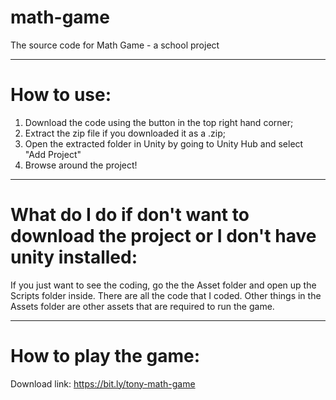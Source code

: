 # math-game

The source code for Math Game - a school project
***
# How to use: 

1. Download the code using the button in the top right hand corner;
2. Extract the zip file if you downloaded it as a .zip;
3. Open the extracted folder in Unity by going to Unity Hub and select "Add Project"
4. Browse around the project!
***
# What do I do if don't want to download the project or I don't have unity installed: 

If you just want to see the coding, go the the Asset folder and open up the Scripts folder inside. There are all the code that I coded. Other things in the Assets folder are other assets that are required to run the game. 
***
# How to play the game: 

Download link: https://bit.ly/tony-math-game
